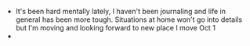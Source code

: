 - It's been hard mentally lately, I haven't been journaling and life in general has been more tough. Situations at home won't go into details but I'm moving and looking forward to new place I move Oct 1
-

